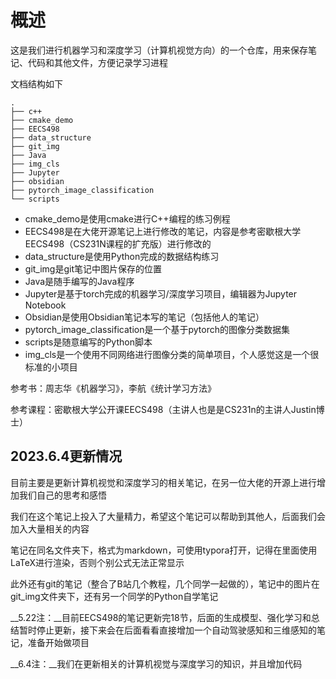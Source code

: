# 概述

这是我们进行机器学习和深度学习（计算机视觉方向）的一个仓库，用来保存笔记、代码和其他文件，方便记录学习进程

文档结构如下

```shell
.
├── c++
├── cmake_demo
├── EECS498
├── data_structure
├── git_img
├── Java
├── img_cls
├── Jupyter
├── obsidian
├── pytorch_image_classification
└── scripts
```

- cmake_demo是使用cmake进行C++编程的练习例程
- EECS498是在大佬开源笔记上进行修改的笔记，内容是参考密歇根大学EECS498（CS231N课程的扩充版）进行修改的
- data_structure是使用Python完成的数据结构练习
- git_img是git笔记中图片保存的位置
- Java是随手编写的Java程序
- Jupyter是基于torch完成的机器学习/深度学习项目，编辑器为Jupyter Notebook
- Obsidian是使用Obsidian笔记本写的笔记（包括他人的笔记）
- pytorch_image_classification是一个基于pytorch的图像分类数据集
- scripts是随意编写的Python脚本
- img_cls是一个使用不同网络进行图像分类的简单项目，个人感觉这是一个很标准的小项目

参考书：周志华《机器学习》，李航《统计学习方法》

参考课程：密歇根大学公开课EECS498（主讲人也是是CS231n的主讲人Justin博士）

## 2023.6.4更新情况

目前主要是更新计算机视觉和深度学习的相关笔记，在另一位大佬的开源上进行增加我们自己的思考和感悟

我们在这个笔记上投入了大量精力，希望这个笔记可以帮助到其他人，后面我们会加入大量相关的内容

笔记在同名文件夹下，格式为markdown，可使用typora打开，记得在里面使用LaTeX进行渲染，否则个别公式无法正常显示

此外还有git的笔记（整合了B站几个教程，几个同学一起做的），笔记中的图片在git_img文件夹下，还有另一个同学的Python自学笔记

__5.22注：__目前EECS498的笔记更新完18节，后面的生成模型、强化学习和总结暂时停止更新，接下来会在后面看看直接增加一个自动驾驶感知和三维感知的笔记，准备开始做项目

__6.4注：__我们在更新相关的计算机视觉与深度学习的知识，并且增加代码
